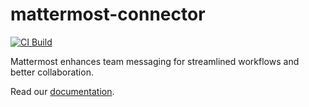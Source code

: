 # mattermost-connector

[![CI Build](https://github.com/axonivy-market/mattermost-connector/actions/workflows/ci.yml/badge.svg)](https://github.com/axonivy-market/mattermost-connector/actions/workflows/ci.yml)

Mattermost enhances team messaging for streamlined workflows and better collaboration.

Read our [documentation](mattermost-connector-product/README.md).
